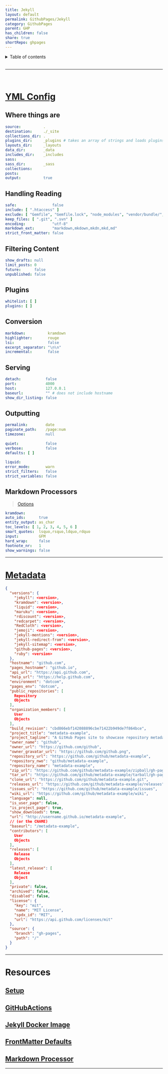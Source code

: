 ```yaml
---  
title: Jekyll    
layout: default    
permalink: GithubPages/Jekyll    
category: GithubPages    
parent: GHP    
has_children: false    
share: true      
shortRepo: ghpages  
---  
```

  
  
<details markdown="block">      
<summary>      
Table of contents      
</summary>      
{: .text-delta }      
1. TOC      
{:toc}      
</details>      
  
<br/>      
  
***      
  
<br/>      
  
# [YML Config](https://jekyllrb.com/docs/configuration/default/)  
  
## Where things are  
  
```yaml    
source:          .  
destination:     ./_site  
collections_dir: .  
plugins_dir:     _plugins # takes an array of strings and loads plugins in that order    
layouts_dir:     _layouts  
data_dir:        _data  
includes_dir:    _includes  
sass:  
sass_dir:        _sass  
collections:  
posts:  
output:          true    
```    
  
## Handling Reading  
  
```yaml    
safe:                false  
include: [ ".htaccess" ]  
exclude: [ "Gemfile", "Gemfile.lock", "node_modules", "vendor/bundle/", "vendor/cache/", "vendor/gems/", "vendor/ruby/" ]  
keep_files: [ ".git", ".svn" ]  
encoding:            "utf-8"  
markdown_ext:        "markdown,mkdown,mkdn,mkd,md"  
strict_front_matter: false    
```    
  
## Filtering Content  
  
```yaml    
show_drafts: null  
limit_posts: 0  
future:      false  
unpublished: false    
```    
  
## Plugins  
  
```yaml    
whitelist: [ ]  
plugins: [ ]    
```    
  
## Conversion  
  
```yaml    
markdown:          kramdown  
highlighter:       rouge  
lsi:               false  
excerpt_separator: "\n\n"  
incremental:       false    
```    
  
## Serving  
  
```yaml    
detach:           false  
port:             4000  
host:             127.0.0.1  
baseurl:          "" # does not include hostname    
show_dir_listing: false    
```    
  
## Outputting  
  
```yaml    
permalink:        date  
paginate_path:    /page:num  
timezone:         null  
  
quiet:            false  
verbose:          false  
defaults: [ ]  
  
liquid:  
error_mode:       warn  
strict_filters:   false  
strict_variables: false    
```    
  
## Markdown Processors  
  
> [Options](https://kramdown.gettalong.org/options.html)  
  
```yaml    
kramdown:  
auto_ids:      true  
entity_output: as_char  
toc_levels: [ 1, 2, 3, 4, 5, 6 ]  
smart_quotes:  lsquo,rsquo,ldquo,rdquo  
input:         GFM  
hard_wrap:     false  
footnote_nr:   1  
show_warnings: false    
```    
  
    
---  
  
# [Metadata](https://jekyll.github.io/github-metadata/site.github/)  
  
```json    
{  
  "versions": {  
    "jekyll": <version>,  
    "kramdown": <version>,  
    "liquid": <version>,  
    "maruku": <version>,  
    "rdiscount": <version>,  
    "redcarpet": <version>,  
    "RedCloth": <version>,  
    "jemoji": <version>,  
    "jekyll-mentions": <version>,  
    "jekyll-redirect-from": <version>,  
    "jekyll-sitemap": <version>,  
    "github-pages": <version>,  
    "ruby": <version>  
  },  
  "hostname": "github.com",  
  "pages_hostname": "github.io",  
  "api_url": "https://api.github.com",  
  "help_url": "https://help.github.com",  
  "environment": "dotcom",  
  "pages_env": "dotcom",  
  "public_repositories": [  
    Repository  
    Objects  
  ],  
  "organization_members": [  
    User  
    Objects  
  ],  
  "build_revision": "cbd866ebf142088896cbe71422b949de7f864bce",  
  "project_title": "metadata-example",  
  "project_tagline": "A GitHub Pages site to showcase repository metadata",  
  "owner_name": "github",  
  "owner_url": "https://github.com/github",  
  "owner_gravatar_url": "https://github.com/github.png",  
  "repository_url": "https://github.com/github/metadata-example",  
  "repository_nwo": "github/metadata-example",  
  "repository_name": "metadata-example",  
  "zip_url": "https://github.com/github/metadata-example/zipball/gh-pages",  
  "tar_url": "https://github.com/github/metadata-example/tarball/gh-pages",  
  "clone_url": "https://github.com/github/metadata-example.git",  
  "releases_url": "https://github.com/github/metadata-example/releases",  
  "issues_url": "https://github.com/github/metadata-example/issues",  
  "wiki_url": "https://github.com/github/metadata-example/wiki",  
  "language": null,  
  "is_user_page": false,  
  "is_project_page": true,  
  "show_downloads": true,  
  "url": "http://username.github.io/metadata-example",  
  // (or the CNAME)    
  "baseurl": "/metadata-example",  
  "contributors": [  
    User  
    Objects  
  ],  
  "releases": [  
    Release  
    Objects  
  ],  
  "latest_release": [  
    Release  
    Object  
  ],  
  "private": false,  
  "archived": false,  
  "disabled": false,  
  "license": {  
    "key": "mit",  
    "name": "MIT License",  
    "spdx_id": "MIT",  
    "url": "https://api.github.com/licenses/mit"  
  },  
  "source": {  
    "branch": "gh-pages",  
    "path": "/"  
  }  
}    
```    
  
    
---  
  
# Resources  
  
## [Setup](https://docs.github.com/en/pages/setting-up-a-github-pages-site-with-jekyll/about-github-pages-and-jekyll)  
  
## [GitHubActions](https://jekyllrb.com/docs/continuous-integration/github-actions/)  
  
## [Jekyll Docker Image](https://github.com/envygeeks/jekyll-docker/blob/master/README.md)  
  
## [FrontMatter Defaults](https://jekyllrb.com/docs/configuration/front-matter-defaults/)  
  
## [Markdown Processor](https://jekyllrb.com/docs/configuration/markdown/)  
  
    
---